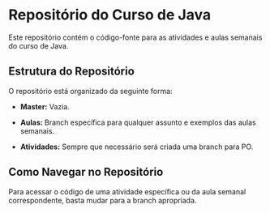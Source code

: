 # Repositório do Curso de Java

Este repositório contém o código-fonte para as atividades e aulas semanais do curso de Java.

## Estrutura do Repositório

O repositório está organizado da seguinte forma:

- **Master:** Vazia.

- **Aulas:** Branch específica para qualquer assunto e exemplos das aulas semanais.

- **Atividades:** Sempre que necessário será criada uma branch para PO.

## Como Navegar no Repositório

Para acessar o código de uma atividade específica ou da aula semanal correspondente, basta mudar para a branch apropriada.

